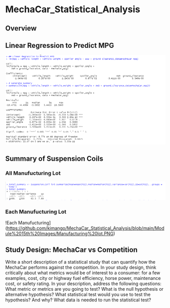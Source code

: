 # MechaCar_Statistical_Analysis

## Overview



## Linear Regression to Predict MPG 
![Linear Regression](https://github.com/kimango/MechaCar_Statistical_Analysis/blob/main/Module%2015th%20Images/Linear%20Regression.PNG)

## Summary of Suspension Coils
   ### All Manufucturing Lot
![All Manufucturing](https://github.com/kimango/MechaCar_Statistical_Analysis/blob/main/Module%2015th%20Images/Suspension%20Coil%20Mean.PNG)

   ### Each Manufucturing Lot
!Each Manufucturing](https://github.com/kimango/MechaCar_Statistical_Analysis/blob/main/Module%2015th%20Images/Manufacturing%20lot.PNG)
   

## Study Design: MechaCar vs Competition
Write a short description of a statistical study that can quantify how the MechaCar performs against the competition. In your study design, think critically about what metrics would be of interest to a consumer: for a few examples, cost, city or highway fuel efficiency, horse power, maintenance cost, or safety rating.
In your description, address the following questions:
What metric or metrics are you going to test?
What is the null hypothesis or alternative hypothesis?
What statistical test would you use to test the hypothesis? And why?
What data is needed to run the statistical test?
